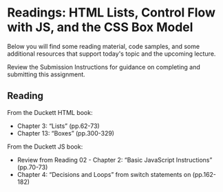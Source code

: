 # Readings: HTML Lists, Control Flow with JS, and the CSS Box Model

Below you will find some reading material, code samples, and some additional resources that support today's topic and the upcoming lecture.

Review the Submission Instructions for guidance on completing and submitting this assignment.

## Reading

From the Duckett HTML book:

- Chapter 3: “Lists” (pp.62-73)
- Chapter 13: “Boxes” (pp.300-329)

From the Duckett JS book:

- Review from Reading 02 - Chapter 2: “Basic JavaScript Instructions” (pp.70-73)
- Chapter 4: “Decisions and Loops” from switch statements on (pp.162-182)

<!-- 
## Additional Resources

### Videos

### Bookmark/Skim
 -->
